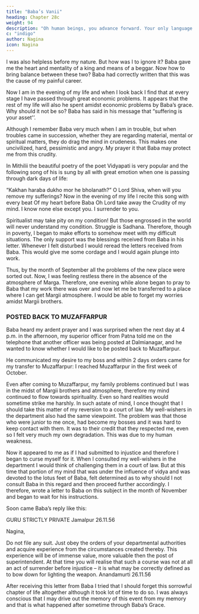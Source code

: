 ```yaml
---
title: "Baba’s Vanii"
heading: Chapter 28c
weight: 94
description: "Oh human beings, you advance forward. Your only language should be the speed towards progress"
c: "indigo"
author: Nagina
icon: Nagina
---
```



I was also helpless before my nature. But how was I to ignore it? Baba gave me
the heart and mentality of a king and means of a beggar. Now how to bring balance
between these two? Baba had correctly written that this was the cause of my painful
career.

Now I am in the evening of my life and when I look back I find that at every
stage I have passed through great economic problems. It appears that the rest of my
life will also he spent amidst economic problems by Baba’s grace. Why should it not be
so? Baba has said in his message that “suffering is your asset'’. 

Although I remember
Baba very much when I am in trouble, but when troubles came in succession, whether
they are regarding material, mental or spiritual matters, they do drag the mind in
crudeness. This makes one uncivilized, hard, pessimistic and angry. My prayer it that
Baba may protect me from this crudity.

In Mithilii the beautiful poetry of the poet Vidyapati is very popular and the
following song of his is sung by all with great emotion when one is passing through
dark days of life:

“Kakhan haraba dukho mor he bholanath?”
O Lord Shiva, when will you remove my sufferings?
Now in the evening of my life
I recite this song with every beat
Of my heart before Baba
Oh Lord take away the
Crudity of my mind.
I know none else except you.
I surrender to you.

Spiritualist may take pity on my condition! But those engrossed in the world will
never understand my condition. Struggle is Sadhana. Therefore, though in poverty, I
began to make efforts to somehow meet with my difficult situations. The only support
was the blessings received from Baba in his letter. Whenever I felt disturbed I would
reread the letters received from Baba. This would give me some cordage and I would
again plunge into work.

Thus, by the month of September all the problems of the new place were sorted
out. Now, I was feeling restless there in the absence of the atmosphere of Marga.
Therefore, one evening while alone began to pray to Baba that my work there was over
and now let me be transferred to a place where I can get Margii atmosphere. I would
be able to forget my worries amidst Margii brothers.


### POSTED BACK TO MUZAFFARPUR

Baba heard my ardent prayer and I was surprised when the next day at 4 p.m.
in the afternoon, my superior officer from Patna told me on the telephone that another
officer was being posted at Dalmianagar, and he wanted to know whether I would like
to be posted back to Muzaffarpur. 

He communicated my desire to my boss and within 2 days orders came for my transfer to Muzaffarpur: I reached Muzaffarpur in the first week of October.

<!-- Great is the Lord, and great are His ways of giving Grace. First the web of
problems would torture the mind and then his kindness would bring peace and
tranquillity Great is my Baba that he gives the taste of the bitter and the sweet in such
harmonious succession. -->

Even after coming to Muzaffarpur, my family problems continued but I was in
the midst of Margii brothers and atmosphere, therefore my mind continued to flow
towards spirituality. Even so hard realities would sometime strike me harshly. In such astate of mind, I once thought that I should take this matter of my reversion to a court of
law. My well-wishers in the department also had the same viewpoint. The problem was
that those who were junior to me once, had become my bosses and it was hard to keep
contact with them. It was to their credit that they respected me, even so I felt very much
my own degradation. This was due to my human weakness.

Now it appeared to me as if I had submitted to injustice and therefore I began to
curse myself for it. When I consulted my well-wishers in the department I would think of
challenging them in a court of law. But at this time that portion of my mind that was
under the influence of vidya and was devoted to the lotus feet of Baba, felt determined
as to why should I not consult Baba in this regard and then proceed further accordingly.
I therefore, wrote a letter to Baba on this subject in the month of November and began
to wait for his instructions. 

Soon came Baba’s reply like this:

GURU
STRICTLY PRIVATE
Jamalpur 26.11.56


Nagina,

Do not file any suit. Just obey the orders of your departmental
authorities and acquire experience from the circumstances created thereby. This
experience will be of immense value, more valuable then the post of
superintendent. At that time you will realise that such a course was not at all an
act of surrender before injustice – it is what may be correctly defined as to bow
down for lighting the weapon.
Anandamurti 26.11.56

After receiving this letter from Baba I tried that I should forget this sorrowful
chapter of life altogether although it took lot of time to do so. I was always conscious
that I may drive out the memory of this event from my memory and that is what
happened after sometime through Baba’s Grace.
